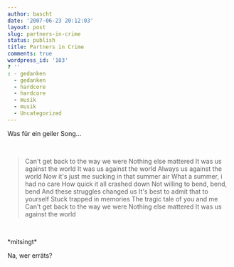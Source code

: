 ```yaml
---
author: bascht
date: '2007-06-23 20:12:03'
layout: post
slug: partners-in-crime
status: publish
title: Partners in Crime
comments: true
wordpress_id: '183'
? ''
: - gedanken
  - gedanken
  - hardcore
  - hardcore
  - musik
  - musik
  - Uncategorized
---
```


Was für ein geiler Song...

 
> Can't get back to the way we were Nothing else mattered It was us
> against the world It was us against the world Always us against the
> world Now it's just me sucking in that summer air What a summer, i
> had no care How quick it all crashed down Not willing to bend,
> bend, bend And these struggles changed us It's best to admit that
> to yourself Stuck trapped in memories The tragic tale of you and me
> Can't get back to the way we were Nothing else mattered It was us
> against the world

 

\*mitsingt\*

Na, wer erräts?



